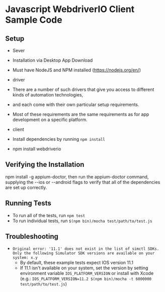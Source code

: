 # Javascript WebdriverIO Client Sample Code

## Setup
* Sever 
* Installation via Desktop App Download
* Must have NodeJS and NPM installed (https://nodejs.org/en/)

* driver
* There are a number of such drivers that give you access to different kinds of automation technologies, 
* and each come with their own particular setup requirements. 
* Most of these requirements are the same requirements as for app development on a specific platform. 

* client
* Install dependencies by running `npm install`
* npm install webdriverio

## Verifying the Installation

npm install -g appium-doctor, then run the appium-doctor command, supplying the --ios or --android flags to verify that all of the dependencies are set up correctly.



## Running Tests

* To run all of the tests, run `npm test`
* To run individual tests, run `$(npm bin)/mocha test/path/to/test.js`

## Troubleshooting

* ```Original error: '11.1' does not exist in the list of simctl SDKs. Only the following Simulator SDK versions are available on your system: x.y```
  * By default, these example tests expect IOS version 11.1
  * If 11.1 isn't available on your system, set the version by setting environment variable `IOS_PLATFORM_VERSION` or install with Xcode
    (e.g.: `IOS_PLATFORM_VERSION=11.2 $(npm bin)/mocha -t 6000000 test/path/to/test.js`)
